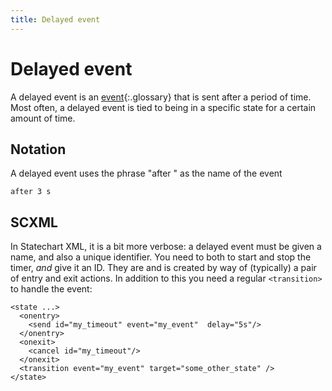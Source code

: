 ```yaml
---
title: Delayed event
---
```


# Delayed event

A delayed event is an [event](event.html){:.glossary} that is sent after a period of time.  Most often, a delayed event is tied to being in a specific state for a certain amount of time.

## Notation

A delayed event uses the phrase "after <timespec>" as the name of the event

    after 3 s

## SCXML

In Statechart XML, it is a bit more verbose:  a delayed event must be given a name, and also a unique identifier.  You need to both to start and stop the timer, _and_ give it an ID.  They are and is created by way of (typically) a pair of entry and exit actions.  In addition to this you need a regular `<transition>` to handle the event:

    <state ...>
      <onentry>
        <send id="my_timeout" event="my_event"  delay="5s"/>
      </onentry>
      <onexit>
        <cancel id="my_timeout"/>
      </onexit>
      <transition event="my_event" target="some_other_state" />
    </state>


